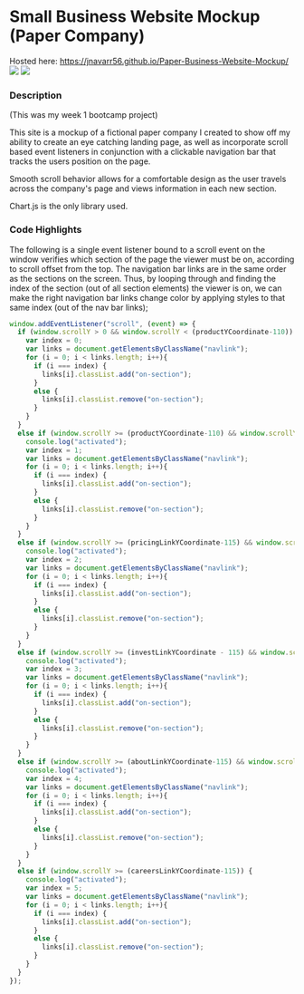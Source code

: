 # Small Business Website Mockup (Paper Company)
Hosted here: https://jnavarr56.github.io/Paper-Business-Website-Mockup/
![](paper-home.gif)
![](paper-scroll.gif)
### Description
(This was my week 1 bootcamp project)

This site is a mockup of a fictional paper company I created to show off my ability
to create an eye catching landing page, as well as incorporate scroll based event
listeners in conjunction with a clickable navigation bar that tracks the users position on the page.

Smooth scroll behavior allows for a comfortable design as the user travels across the
company's page and views information in each new section.

Chart.js is the only library used.



### Code Highlights
The following is a single event listener bound to a scroll event on the window verifies which section of the page the viewer must be on, according to scroll offset from the top. 
The navigation bar links are in the same order as the sections on the screen. Thus, by looping through and finding the index of the section (out of all section elements) the viewer is on, we can make the right navigation bar links change color by applying styles to that same index (out of the nav bar links);
```javascript
window.addEventListener("scroll", (event) => { 
  if (window.scrollY > 0 && window.scrollY < (productYCoordinate-110)) {
    var index = 0;
    var links = document.getElementsByClassName("navlink");
    for (i = 0; i < links.length; i++){
      if (i === index) {
        links[i].classList.add("on-section");
      }
      else {
        links[i].classList.remove("on-section");
      }
    }
  }
  else if (window.scrollY >= (productYCoordinate-110) && window.scrollY < (pricingLinkYCoordinate - 115)) {
    console.log("activated");
    var index = 1;
    var links = document.getElementsByClassName("navlink");
    for (i = 0; i < links.length; i++){
      if (i === index) {
        links[i].classList.add("on-section");
      }
      else {
        links[i].classList.remove("on-section");
      }
    }
  }
  else if (window.scrollY >= (pricingLinkYCoordinate-115) && window.scrollY < (investLinkYCoordinate - 115)) {
    console.log("activated");
    var index = 2;
    var links = document.getElementsByClassName("navlink");
    for (i = 0; i < links.length; i++){
      if (i === index) {
        links[i].classList.add("on-section");
      }
      else {
        links[i].classList.remove("on-section");
      }
    }
  }
  else if (window.scrollY >= (investLinkYCoordinate - 115) && window.scrollY < (aboutLinkYCoordinate-115)) {
    console.log("activated");
    var index = 3;
    var links = document.getElementsByClassName("navlink");
    for (i = 0; i < links.length; i++){
      if (i === index) {
        links[i].classList.add("on-section");
      }
      else {
        links[i].classList.remove("on-section");
      }
    }
  }
  else if (window.scrollY >= (aboutLinkYCoordinate-115) && window.scrollY < (careersLinkYCoordinate-115)) {
    console.log("activated");
    var index = 4;
    var links = document.getElementsByClassName("navlink");
    for (i = 0; i < links.length; i++){
      if (i === index) {
        links[i].classList.add("on-section");
      }
      else {
        links[i].classList.remove("on-section");
      }
    }
  }
  else if (window.scrollY >= (careersLinkYCoordinate-115)) {
    console.log("activated");
    var index = 5;
    var links = document.getElementsByClassName("navlink");
    for (i = 0; i < links.length; i++){
      if (i === index) {
        links[i].classList.add("on-section");
      }
      else {
        links[i].classList.remove("on-section");
      }
    }
  }
});
``` 




